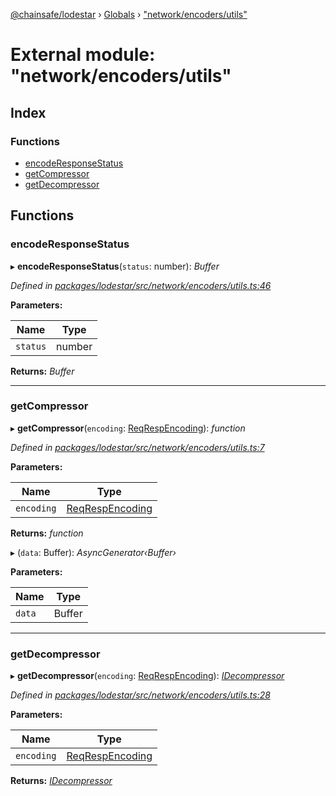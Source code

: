 [@chainsafe/lodestar](../README.md) › [Globals](../globals.md) › ["network/encoders/utils"](_network_encoders_utils_.md)

# External module: "network/encoders/utils"

## Index

### Functions

* [encodeResponseStatus](_network_encoders_utils_.md#encoderesponsestatus)
* [getCompressor](_network_encoders_utils_.md#getcompressor)
* [getDecompressor](_network_encoders_utils_.md#getdecompressor)

## Functions

###  encodeResponseStatus

▸ **encodeResponseStatus**(`status`: number): *Buffer*

*Defined in [packages/lodestar/src/network/encoders/utils.ts:46](https://github.com/ChainSafe/lodestar/blob/2c3cae9/packages/lodestar/src/network/encoders/utils.ts#L46)*

**Parameters:**

Name | Type |
------ | ------ |
`status` | number |

**Returns:** *Buffer*

___

###  getCompressor

▸ **getCompressor**(`encoding`: [ReqRespEncoding](../enums/_constants_network_.reqrespencoding.md)): *function*

*Defined in [packages/lodestar/src/network/encoders/utils.ts:7](https://github.com/ChainSafe/lodestar/blob/2c3cae9/packages/lodestar/src/network/encoders/utils.ts#L7)*

**Parameters:**

Name | Type |
------ | ------ |
`encoding` | [ReqRespEncoding](../enums/_constants_network_.reqrespencoding.md) |

**Returns:** *function*

▸ (`data`: Buffer): *AsyncGenerator‹Buffer›*

**Parameters:**

Name | Type |
------ | ------ |
`data` | Buffer |

___

###  getDecompressor

▸ **getDecompressor**(`encoding`: [ReqRespEncoding](../enums/_constants_network_.reqrespencoding.md)): *[IDecompressor](../interfaces/_network_encoders_interface_.idecompressor.md)*

*Defined in [packages/lodestar/src/network/encoders/utils.ts:28](https://github.com/ChainSafe/lodestar/blob/2c3cae9/packages/lodestar/src/network/encoders/utils.ts#L28)*

**Parameters:**

Name | Type |
------ | ------ |
`encoding` | [ReqRespEncoding](../enums/_constants_network_.reqrespencoding.md) |

**Returns:** *[IDecompressor](../interfaces/_network_encoders_interface_.idecompressor.md)*
